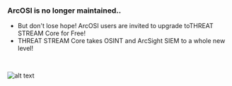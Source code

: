 ### ArcOSI is no longer maintained..
* But don't lose hope!  ArcOSI users are invited to upgrade toTHREAT STREAM Core for Free!  
* THREAT STREAM Core takes OSINT and ArcSight SIEM to a whole new level!
<br>


![alt text](http://s3.amazonaws.com/totem_production/assets/logos/2556/original/Logo_Final-01.jpg?1356375284 "THREAT STREAM Inc.")


